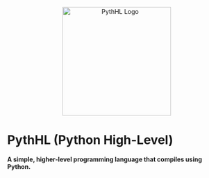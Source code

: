 <p align="center">
  <img src="pythhl_logo.png" alt="PythHL Logo" width="250">
</p>

# PythHL (Python High-Level)
**A simple, higher-level programming language that compiles using Python.**
